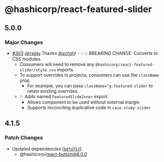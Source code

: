# @hashicorp/react-featured-slider

## 5.0.0

### Major Changes

- [#303](https://github.com/hashicorp/react-components/pull/303) [`d8f4d4a`](https://github.com/hashicorp/react-components/commit/d8f4d4ae7d8f12f2f8929dd91887bb903b07a66b) Thanks [@zchsh](https://github.com/zchsh)! - - 💥 BREAKING CHANGE: Converts to CSS modules.
  - Consumers will need to remove any `@hashicorp/react-featured-slider/style.css` imports.
  - To support overrides in projects, consumers can use the `className` prop.
    - For example, you can pass `className="g-featured-slider` to retain existing overrides.
  - ✨ Adds named `FeaturedSlideInner` export
    - Allows component to be used without external margin
    - Supports reconciling duplicative code in `case-study-slider`

## 4.1.5

### Patch Changes

- Updated dependencies [[`b0fd753`](https://github.com/hashicorp/react-components/commit/b0fd753d7f9e5c4649424139712d4d2c5ec5ffd9)]:
  - @hashicorp/react-button@6.0.0
